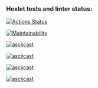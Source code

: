 ### Hexlet tests and linter status:
[![Actions Status](https://github.com/slavaoblog/java-project-61/workflows/hexlet-check/badge.svg)](https://github.com/slavaoblog/java-project-61/actions)

[![Maintainability](https://api.codeclimate.com/v1/badges/a3c4de9d65ea427c31f2/maintainability)](https://codeclimate.com/github/slavaoblog/java-project-61/maintainability)

[![asciicast](https://asciinema.org/a/U2I6OO1VvGnzT26Tdary5Qb36.svg)](https://asciinema.org/a/U2I6OO1VvGnzT26Tdary5Qb36)

[![asciicast](https://asciinema.org/a/uvqbksW7fyJG5ovN1e2HLN7t2.svg)](https://asciinema.org/a/uvqbksW7fyJG5ovN1e2HLN7t2)

[![asciicast](https://asciinema.org/a/hwckd2kbX4SkcnUpGpGzW7VRy.svg)](https://asciinema.org/a/hwckd2kbX4SkcnUpGpGzW7VRy)

[![asciicast](https://asciinema.org/a/YqaZOi8gzo9Jt3AYa8863qjrN.svg)](https://asciinema.org/a/YqaZOi8gzo9Jt3AYa8863qjrN)
